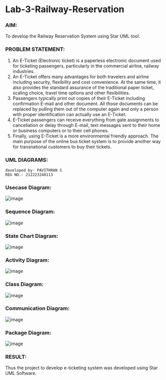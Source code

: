 # Lab-3-Railway-Reservation

### AIM:
To develop the Railway Reservation System using Star UML tool.
### PROBLEM STATEMENT:
1. An E-Ticket (Electronic ticket) is a paperless electronic document used for ticketing
passengers, particularly in the commercial airline, railway industries.
2. An E-Ticket offers many advantages for both travelers and airline including security,
flexibility and cost convenience. At the same time, it also provides the standard assurance of
the traditional paper ticket, scaling choice, travel time options and other flexibilities.
3. Passengers typically print out copies of their E-Ticket including confirmation E-mail
and other document. All those documents can be replaced by pulling them out of the computer
again and only a person with proper identification can actually use an E-Ticket.
4. E-Ticket passengers can receive everything from gate assignments to cancellation or
delay through E-mail, text messages sent to their home or business computers or to their cell
phones.
5. Finally, using E-Ticket is a more environmental friendly approach. The main purpose
of the online bus ticket system is to provide another way for transnational customers to buy
their tickets.
### UML DIAGRAMS:
```
developed by- PAVITHRAN S
REG NO.- 212223240113

```
### Usecase Diagram:
![image](https://github.com/22002525karthikeyan/Lab-3-Railway-Reservation/assets/118708040/125afcaa-ae65-412f-86f9-57df222b4ede)
### Sequence Diagram:
![image](https://github.com/22002525karthikeyan/Lab-3-Railway-Reservation/assets/118708040/e640dcb6-269a-40cf-883d-8f14b696d1ef)
### State Chart Diagram:
![image](https://github.com/22002525karthikeyan/Lab-3-Railway-Reservation/assets/118708040/60dae92a-d5da-4fcb-98fc-6c92f4cad6ad)
### Activity Diagram:
![image](https://github.com/22002525karthikeyan/Lab-3-Railway-Reservation/assets/118708040/7d397853-2c02-4a71-bad0-b892596f183f)
### Class Diagram:
![image](https://github.com/22002525karthikeyan/Lab-3-Railway-Reservation/assets/118708040/01964e6b-3e0a-45c2-9251-499d3c8134a4)
### Communication Diagram: 
![image](https://github.com/22002525karthikeyan/Lab-3-Railway-Reservation/assets/118708040/2c6dab4e-130e-4ba3-b63b-3488dfc68683)
### Package Diagram:
![image](https://github.com/22002525karthikeyan/Lab-3-Railway-Reservation/assets/118708040/b6c473e8-bd11-48d8-a9c5-18c9ab692c6c)



### RESULT:
Thus the project to develop e-ticketing system was developed using Star UML Software.
